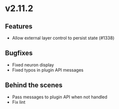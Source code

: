 # v2.11.2

## Features

- Allow external layer control to persist state (#1338)

## Bugfixes

- Fixed neuron display
- Fixed typos in plugin API messages

## Behind the scenes

- Pass messages to plugin API when not handled
- Fix lint
